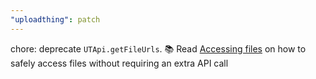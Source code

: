 ```yaml
---
"uploadthing": patch
---
```


chore: deprecate `UTApi.getFileUrls`. 📚 Read [Accessing files](https://docs.uploadthing.com/working-with-files#accessing-files) on how to safely access files without requiring an extra API call

